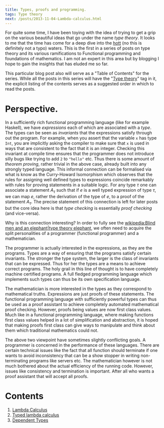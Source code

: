```yaml
---
title: Types, proofs and programming.
tags: Type theory
next: /posts/2013-11-04-Lambda-calculus.html
---
```


For quite some time, I have been toying with the idea of trying to get
a grip on the various beautiful ideas that go under the name *type
theory*. It looks to me that the time has come for a deep dive into
the [hott] (no this is definitely not a typo) waters. This is the
first in a series of posts on type theory and its various
ramifications to Functional programming and foundations of
mathematics. I am not an expert in this area but by blogging I hope to
gain the insights that has eluded me so far.

This particular blog post also will serve as a "Table of Contents" for
the series. While all the posts in this series will have the
"[Type theory]" tag in it, the explicit listing of the contents serves
as a suggested order in which to read the posts.

# Perspective.

In a sufficiently rich functional programming language (like for
example Haskell), we have *expressions* each of which are associated
with a *type*. The types can be seen as *invariants* that the
expressions satisfy through out the program. For example, when you
assert that the variable `x` has type `Int`, you are implicitly asking
the compiler to make sure that `x` is used in ways that are consistent
to the fact that it is an integer. Checking this invariant at compile
time ensures that the programmer does not introduce silly bugs like
trying to add `2` to `"hello"` etc.  Thus there is some amount of
*theorem proving*, rather trivial in the above case, already built
into any strongly typed language. This informal connection can be
formalised via what is know as the Curry-Howard Isomorphism which
observes that the rules for assigning well defined types to
expressions coincide remarkably with rules for proving statements in a
suitable logic. For any type $τ$ one can associate a statement $A_τ$
such that if $e$ is a well typed expression of type $τ$, we can map
$e$, rather the derivation of the type of $e$, to a proof of the
statement $A_τ$. The precise statement of this connection is left for
later posts but the core idea here is that *type checking* is
essentially *proof checking* (and vice-versa).

Why is this connection interesting? In order to fully see the
[wikipedia:Blind men and an elephant|type theory elephant](), we often
need to acquire the split personalities of a programmer (functional
programmer) and a mathematician.

The programmer is actually interested in the expressions, as they are
the programs. Types are a way of ensuring that the programs satisfy
certain invariants. The stronger the type system, the larger is the
class of invariants that can be expressed. Thus for her the types are
a means to achieve correct programs. The holy grail in this line of
thought is to have completely machine certified programs. A full
fledged programming language which implements such types can thus be
its own specification language.

The mathematician is more interested in the types as they correspond
to mathematical truths. Expressions are just proofs of these
statements. The functional programming language with sufficiently
powerful types can thus be used as a proof assistant to achieve
completely automated mathematical proof checking. However, proofs
being values are now first class values. Much like in a functional
programming language, where making functions first class values helped
in a lot of simplification and abstraction, it is hoped that making
proofs first class can give ways to manipulate and think about them
which traditional mathematics could not.

The above two viewpoint have sometimes slightly conflicting goals. A
programmer is concerned in the performance of these languages. There
are certain technical issues like the fact that all function should
terminate if one wants to avoid inconsistency that can be a show
stopper in writing non-terminating programs like servers etc.  The
mathematician however is not much bothered about the actual efficiency
of the running code. However, issues like consistency and termination
is important. After all who wants a proof assistant that will accept
all proofs.


# Contents

1. [Lambda Calculus]
2. [Typed lambda calculus]
3. [Dependent Types]

[lambda calculus]: </posts/2013-11-04-Lambda-calculus.html>
[typed lambda calculus]:
</posts/2014-01-11-Typed-lambda-calculus.html>
[dependent types]: </posts/2014-08-27-Dependent-Types.html>

[type theory]: </posts/tags/Type theory.html> "Posts on Type theory"
[hott]: <http://homotopytypetheory.org> "Homotopic Type Theory"
